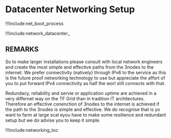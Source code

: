 # Datacenter Networking Setup

!!!include:net_boot_process

!!!include:network_datacenter_

## REMARKS

So to make larger installations please consult with local network engineers and create the most simple and effective paths from the 3nodes to the internet.  We prefer connectivity (natively) through IPv6 to the service as this is the future proof networking technology to use but appreciate the affort of you to put forward IPv4 connectivity as half the worl still connects with that.

Redundacy, reliability and servie or application uptime are achieved in a very differnet way on the TF Grid than in tradition IT architectures. Therefore an effective conenction of 3nodes to the internet is achieved if the path to the 3nodes is simple and effective.  We do recognise that is yo want to farm at large scal eyou have to make some resilience and redundant setup but we do advise you to keep it simple. 

!!!include:networking_toc


